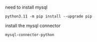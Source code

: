need to install mysql
```
python3.11 -m pip install --upgrade pip
```

install the mysql connector
```
mysql-connector-python
```
